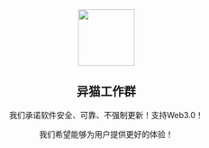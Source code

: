 <div align=center>
	<img src="https://s2.loli.net/2024/03/06/1YbzVBqaMo5Qg4k.jpg" style="width:100px;"/>
  <h2>异猫工作群</h2>
</div>

<div align=center>

我们承诺软件安全、可靠、不强制更新！支持Web3.0！

我们希望能够为用户提供更好的体验！
</div>
